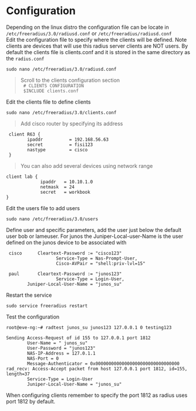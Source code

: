 # Configuration

Depending on the linux distro the configuration file can be locate in  
`/etc/freeradius/3.0/radiusd.conf` or `/etc/freeradius/radiusd.conf`  
Edit the configuration file to specify where the clients will be defined. Note clients are devices that will use this radius server clients are NOT users. By default the clients file is clients.conf and it is stored in the same directory as the `radius.conf`  

`sudo nano /etc/freeradius/3.0/radiusd.conf`  

> Scroll to the clients configuration section  
` # CLIENTS CONFIGURATION`  
` $INCLUDE clients.conf`

Edit the clients file to define clients  

`sudo nano /etc/freeradius/3.0/clients.conf`
> Add cisco router by specifying its address
```
 client R63 {
        ipaddr          = 192.168.56.63
        secret          = fisi123
        nastype         = cisco
 }
```

> You can also add several devices using network range
```
client lab {
             ipaddr   = 10.10.1.0
             netmask  = 24
             secret   = workbook
}
```

Edit the users file to add users  

`sudo nano /etc/freeradius/3.0/users`

Define user and specific parameters, add the user just below the default user bob or lameuser. For junos the Juniper-Local-user-Name is the user defined on the junos device to be associated with  

```
 cisco      Cleartext-Password := "cisco123"
                   Service-Type = Nas-Prompt-User,
                   Cisco-AVPair = "shell:priv-lvl=15"

 paul       Cleartext-Password := "junos123"
                   Service-Type = Login-User,
        Juniper-Local-User-Name = "junos_su"

```

Restart the service  

`sudo service freeradius restart`

Test the configuration  

`root@eve-ng:~# radtest junos_su junos123 127.0.0.1 0 testing123`  
```
Sending Access-Request of id 155 to 127.0.0.1 port 1812
        User-Name = " junos_su"
        User-Password = "junos123"
        NAS-IP-Address = 127.0.1.1
        NAS-Port = 0
        Message-Authenticator = 0x00000000000000000000000000000000
rad_recv: Access-Accept packet from host 127.0.0.1 port 1812, id=155, length=37
        Service-Type = Login-User
        Juniper-Local-User-Name = "junos_su"
```  

When configuring clients remember to specify the port 1812 as radius uses port 1812 by default.
